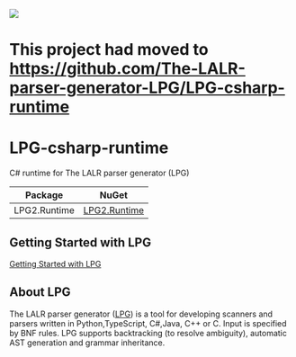 [![](https://vsmarketplacebadge.apphb.com/version-short/kuafuwang.lpg-vscode.svg)](https://marketplace.visualstudio.com/items?itemName=kuafuwang.lpg-vscode)

# This project had moved to https://github.com/The-LALR-parser-generator-LPG/LPG-csharp-runtime

# LPG-csharp-runtime
C# runtime for The LALR parser generator (LPG)

<!-- nuget packages -->
| Package | NuGet |
| ------- | ----- |
| LPG2.Runtime | [LPG2.Runtime](https://www.nuget.org/packages/LPG2.Runtime/) |
<!-- nuget packages -->

## Getting Started with LPG

[Getting Started with LPG]( https://github.com/The-LALR-parser-generator-LPG/LPG2/tree/main/lpg-generator-templates-2.1.00/docs )



## About LPG
The LALR parser generator ([LPG]( https://github.com/The-LALR-parser-generator-LPG/LPG2 )) is a tool for developing scanners and parsers written in Python,TypeScript, C#,Java, C++ or C. Input is specified by BNF rules. LPG supports backtracking (to resolve ambiguity), automatic AST generation and grammar inheritance.
